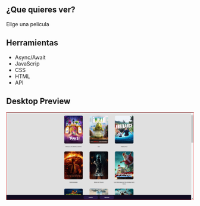 ## ¿Que quieres ver?
Elige una pelicula 

## Herramientas 
- Async/Await
- JavaScrip
- CSS
- HTML
- API

## Desktop Preview
  ![Desktop](./src/img/desktop-preview.png)
